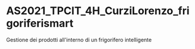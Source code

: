 # AS2021_TPCIT_4H_CurziLorenzo_frigoriferismart
Gestione dei prodotti all'interno di un frigorifero intelligente
